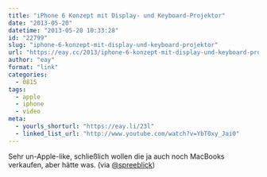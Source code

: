 ```yaml
---
title: "iPhone 6 Konzept mit Display- und Keyboard-Projektor"
date: "2013-05-20"
datetime: "2013-05-20 10:33:28"
id: "22799"
slug: "iphone-6-konzept-mit-display-und-keyboard-projektor"
url: "https://eay.cc/2013/iphone-6-konzept-mit-display-und-keyboard-projektor/"
author: "eay"
format: "link"
categories:
  - 0815
tags:
  - apple
  - iphone
  - video
meta:
  - yourls_shorturl: "https://eay.li/23l"
  - linked_list_url: "http://www.youtube.com/watch?v=YbT0xy_Jai0"
---
```


Sehr un-Apple-like, schließlich wollen die ja auch noch MacBooks verkaufen, aber hätte was. (via [@spreeblick](https://twitter.com/spreeblick/status/336189814212796416))
